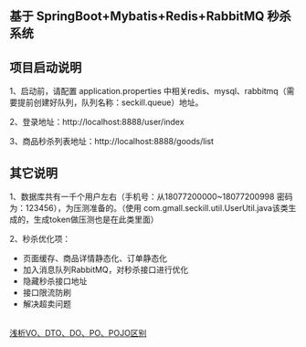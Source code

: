 ## 基于 SpringBoot+Mybatis+Redis+RabbitMQ 秒杀系统

## 项目启动说明

1、启动前，请配置 application.properties 中相关redis、mysql、rabbitmq（需要提前创建好队列，队列名称：seckill.queue）地址。

2、登录地址：http://localhost:8888/user/index   

3、商品秒杀列表地址：http://localhost:8888/goods/list

## 其它说明

1、数据库共有一千个用户左右（手机号：从18077200000~18077200998 密码为：123456），为压测准备的。（使用 com.gmall.seckill.util.UserUtil.java该类生成的，生成token做压测也是在此类里面）

2、秒杀优化项：
<ul>
    <li> 页面缓存、商品详情静态化、订单静态化 </li>
    <li> 加入消息队列RabbitMQ，对秒杀接口进行优化 </li>
    <li> 隐藏秒杀接口地址 </li>
    <li> 接口限流防刷 </li>
    <li> 解决超卖问题 </li>
</ul>

<br/>
<a href="https://blog.csdn.net/JokerLJG/article/details/119656022">浅析VO、DTO、DO、PO、POJO区别</a>
